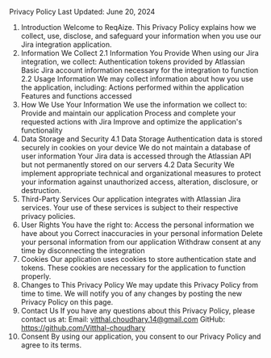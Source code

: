 Privacy Policy
Last Updated: June 20, 2024
1. Introduction
Welcome to ReqAize. This Privacy Policy explains how we collect, use, disclose, and safeguard your information when you use our Jira integration application.
2. Information We Collect
2.1 Information You Provide
When using our Jira integration, we collect:
Authentication tokens provided by Atlassian
Basic Jira account information necessary for the integration to function
2.2 Usage Information
We may collect information about how you use the application, including:
Actions performed within the application
Features and functions accessed
3. How We Use Your Information
We use the information we collect to:
Provide and maintain our application
Process and complete your requested actions with Jira
Improve and optimize the application's functionality
4. Data Storage and Security
4.1 Data Storage
Authentication data is stored securely in cookies on your device
We do not maintain a database of user information
Your Jira data is accessed through the Atlassian API but not permanently stored on our servers
4.2 Data Security
We implement appropriate technical and organizational measures to protect your information against unauthorized access, alteration, disclosure, or destruction.
5. Third-Party Services
Our application integrates with Atlassian Jira services. Your use of these services is subject to their respective privacy policies.
6. User Rights
You have the right to:
Access the personal information we have about you
Correct inaccuracies in your personal information
Delete your personal information from our application
Withdraw consent at any time by disconnecting the integration
7. Cookies
Our application uses cookies to store authentication state and tokens. These cookies are necessary for the application to function properly.
8. Changes to This Privacy Policy
We may update this Privacy Policy from time to time. We will notify you of any changes by posting the new Privacy Policy on this page.
9. Contact Us
If you have any questions about this Privacy Policy, please contact us at:
Email: vitthal.choudhary.14@gmail.com
GitHub: https://github.com/Vitthal-choudhary
10. Consent
By using our application, you consent to our Privacy Policy and agree to its terms.
